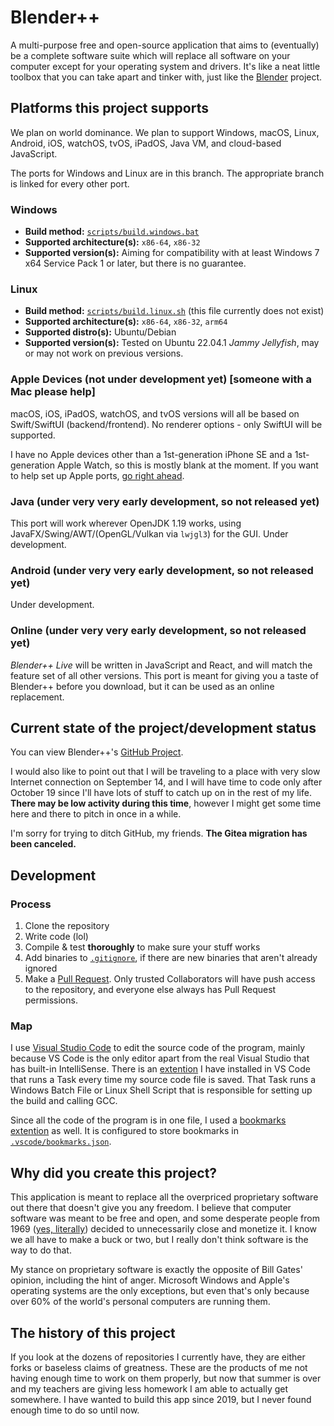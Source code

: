 # Blender++
A multi-purpose free and open-source application that aims to (eventually) be a complete software suite which will replace all software on your computer except for your operating system and drivers. It's like a neat little toolbox that you can take apart and tinker with, just like the [Blender](https://www.blender.org/) project.

## Platforms this project supports
We plan on world dominance. We plan to support Windows, macOS, Linux, Android, iOS, watchOS, tvOS, iPadOS, Java VM, and cloud-based JavaScript.

The ports for Windows and Linux are in this branch. The appropriate branch is linked for every other port.

### Windows
* **Build method:** [`scripts/build.windows.bat`](https://github.com/HackerDaGreat57/bpp/blob/main/scripts/build.windows.bat)
* **Supported architecture(s):** `x86-64`, `x86-32`
* **Supported version(s):** Aiming for compatibility with at least Windows 7 x64 Service Pack 1 or later, but there is no guarantee.

### Linux
* **Build method:** [`scripts/build.linux.sh`](https://github.com/HackerDaGreat57/bpp/blob/main/scripts/build.linux.sh) (this file currently does not exist)
* **Supported architecture(s):** `x86-64`, `x86-32`, `arm64`
* **Supported distro(s):** Ubuntu/Debian
* **Supported version(s):** Tested on Ubuntu 22.04.1 *Jammy Jellyfish*, may or may not work on previous versions.

### Apple Devices (not under development yet) [someone with a Mac please help]
macOS, iOS, iPadOS, watchOS, and tvOS versions will all be based on Swift/SwiftUI (backend/frontend). No renderer options - only SwiftUI will be supported.

I have no Apple devices other than a 1st-generation iPhone SE and a 1st-generation Apple Watch, so this is mostly blank at the moment. If you want to help set up Apple ports, [go right ahead](https://github.com/HackerDaGreat57/bpp/pulls).

### Java (under very very early development, so not released yet)
This port will work wherever OpenJDK 1.19 works, using JavaFX/Swing/AWT/(OpenGL/Vulkan via `lwjgl3`) for the GUI. Under development.

### Android (under very very early development, so not released yet)
Under development.

### Online (under very very early development, so not released yet)
*Blender++ Live* will be written in JavaScript and React, and will match the feature set of all other versions. This port is meant for giving you a taste of Blender++ before you download, but it can be used as an online replacement.

## Current state of the project/development status
You can view Blender++'s [GitHub Project](https://github.com/users/HackerDaGreat57/projects/2).

I would also like to point out that I will be traveling to a place with very slow Internet connection on September 14, and I will have time to code only after October 19 since I'll have lots of stuff to catch up on in the rest of my life. **There may be low activity during this time**, however I might get some time here and there to pitch in once in a while.

I'm sorry for trying to ditch GitHub, my friends. **The Gitea migration has been canceled.**

## Development
### Process
1. Clone the repository
2. Write code (lol)
3. Compile & test **thoroughly** to make sure your stuff works
4. Add binaries to [`.gitignore`](https://github.com/HackerDaGreat57/bpp/blob/main/.gitignore), if there are new binaries that aren't already ignored
5. Make a [Pull Request](https://github.com/HackerDaGreat57/bpp/pulls). Only trusted Collaborators will have push access to the repository, and everyone else always has Pull Request permissions.

### Map
I use [Visual Studio Code](https://github.com/microsoft/vscode) to edit the source code of the program, mainly because VS Code is the only editor apart from the real Visual Studio that has built-in IntelliSense. There is an [extention](https://github.com/wk-j/vscode-save-and-run) I have installed in VS Code that runs a Task every time my source code file is saved. That Task runs a Windows Batch File or Linux Shell Script that is responsible for setting up the build and calling GCC.

Since all the code of the program is in one file, I used a [bookmarks extention](https://github.com/alefragnani/vscode-bookmarks) as well. It is configured to store bookmarks in [`.vscode/bookmarks.json`](https://github.com/HackerDaGreat57/bpp/blob/main/.vscode/bookmarks.json).

## Why did you create this project?
This application is meant to replace all the overpriced proprietary software out there that doesn't give you any freedom. I believe that computer software was meant to be free and open, and some desperate people from 1969 ([yes, literally](https://en.wikipedia.org/wiki/Proprietary_software#Origin)) decided to unnecessarily close and monetize it. I know we all have to make a buck or two, but I really don't think software is the way to do that.

My stance on proprietary software is exactly the opposite of Bill Gates' opinion, including the hint of anger. Microsoft Windows and Apple's operating systems are the only exceptions, but even that's only because over 60% of the world's personal computers are running them.

## The history of this project
If you look at the dozens of repositories I currently have, they are either forks or baseless claims of greatness. These are the products of me not having enough time to work on them properly, but now that summer is over and my teachers are giving less homework I am able to actually get somewhere. I have wanted to build this app since 2019, but I never found enough time to do so until now.
